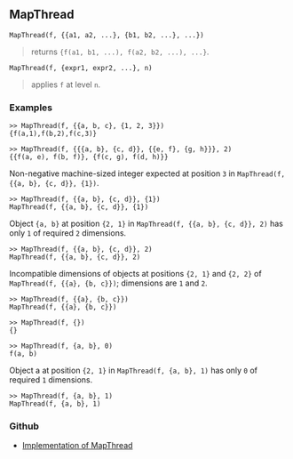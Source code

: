 ## MapThread

```
MapThread(f, {{a1, a2, ...}, {b1, b2, ...}, ...})
```

> returns `{f(a1, b1, ...), f(a2, b2, ...), ...}`.   

```  
MapThread(f, {expr1, expr2, ...}, n)
```

> applies `f` at level `n`.    

### Examples

```
>> MapThread(f, {{a, b, c}, {1, 2, 3}})       
{f(a,1),f(b,2),f(c,3)}
 
>> MapThread(f, {{{a, b}, {c, d}}, {{e, f}, {g, h}}}, 2)    
{{f(a, e), f(b, f)}, {f(c, g), f(d, h)}}    
```

Non-negative machine-sized integer expected at position `3` in `MapThread(f, {{a, b}, {c, d}}, {1})`.

```
>> MapThread(f, {{a, b}, {c, d}}, {1})    
MapThread(f, {{a, b}, {c, d}}, {1})    
```

Object `{a, b}` at position `{2, 1}` in `MapThread(f, {{a, b}, {c, d}}, 2)` has only `1` of required `2` dimensions.

```
>> MapThread(f, {{a, b}, {c, d}}, 2)   
MapThread(f, {{a, b}, {c, d}}, 2) 
```

Incompatible dimensions of objects at positions `{2, 1}` and `{2, 2}` of `MapThread(f, {{a}, {b, c}})`; dimensions are `1` and `2`.

```
>> MapThread(f, {{a}, {b, c}})    
MapThread(f, {{a}, {b, c}})    
 
>> MapThread(f, {})    
{}    
 
>> MapThread(f, {a, b}, 0)    
f(a, b)    
```

Object a at position `{2, 1}` in `MapThread(f, {a, b}, 1)` has only `0` of required `1` dimensions.

```    
>> MapThread(f, {a, b}, 1)    
MapThread(f, {a, b}, 1)    
```

### Github

* [Implementation of MapThread](https://github.com/axkr/symja_android_library/blob/master/symja_android_library/matheclipse-core/src/main/java/org/matheclipse/core/builtin/StructureFunctions.java#L1215) 
